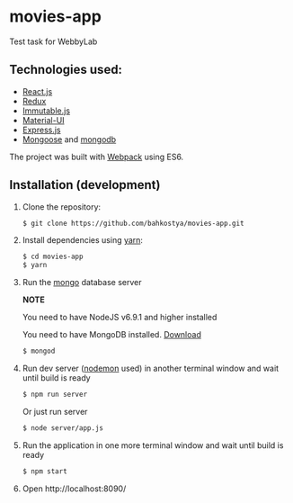 # movies-app
Test task for WebbyLab

## Technologies used:

* [React.js](http://facebook.github.io/react/)
* [Redux](http://redux.js.org/)
* [Immutable.js](https://facebook.github.io/immutable-js/)
* [Material-UI](http://www.material-ui.com/#/)
* [Express.js](https://expressjs.com/)
* [Mongoose](http://mongoosejs.com/) and [mongodb](https://www.mongodb.com/)

The project was built with [Webpack](http://webpack.github.io) using ES6.

## Installation (development)

1. Clone the repository:
    ```sh
    $ git clone https://github.com/bahkostya/movies-app.git
    ```

2. Install dependencies using [yarn](https://yarnpkg.com/):
    ```sh
    $ cd movies-app
    $ yarn
    ```

3. Run the [mongo](http://www.mongodb.org) database server

    **NOTE**

    You need to have NodeJS v6.9.1 and higher installed

    You need to have MongoDB installed. [Download](https://www.mongodb.org/downloads)
    ```sh
    $ mongod
    ```

4. Run dev server ([nodemon](https://github.com/remy/nodemon) used) in another terminal window and wait until build is ready
    ```sh
    $ npm run server
    ```
    Or just run server
    ```sh
    $ node server/app.js
    ```

5. Run the application in one more terminal window and wait until build is ready
    ```sh
    $ npm start
    ```

6. Open http://localhost:8090/
